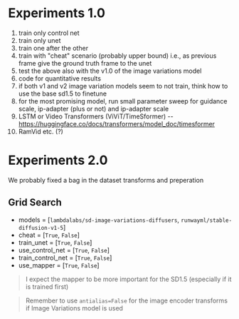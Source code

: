 # Experiments 1.0
1. train only control net
2. train only unet
3. train one after the other
4. train with "cheat" scenario (probably upper bound)
    i.e., as previous frame give the ground truth frame to the unet
5. test the above also with the v1.0 of the image variations model
7. code for quantitative results
8. if both v1 and v2 image variation models seem to not train, think how to use
    the base sd1.5 to finetune
9. for the most promising model, run small parameter sweep for guidance scale,
    ip-adapter (plus or not) and ip-adapter scale
10. LSTM or Video Transformers (ViViT/TimeSformer) -- https://huggingface.co/docs/transformers/model_doc/timesformer
11. RamVid etc. (?)

# Experiments 2.0
We probably fixed a bag in the dataset transforms and preperation

## Grid Search
- models = [`lambdalabs/sd-image-variations-diffusers`, `runwayml/stable-diffusion-v1-5`]
- cheat = [`True`, `False`]
- train_unet = [`True`, `False`]
- use_control_net = [`True`, `False`]
- train_control_net = [`True`, `False`]
- use_mapper = [`True`, `False`]

> I expect the mapper to be more important for the SD1.5 (especially if it is trained first)

> Remember to use `antialias=False` for the image encoder transforms if Image Variations model is used
